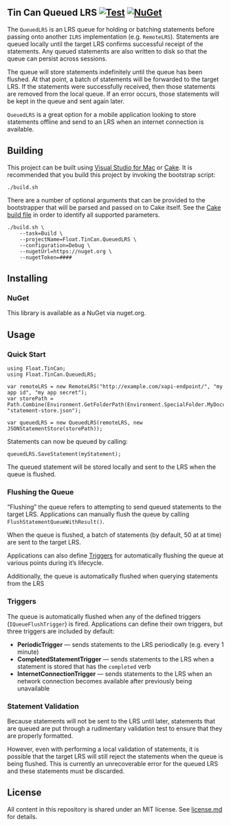## Tin Can Queued LRS [![Test](https://github.com/gowithfloat/Float.TinCan.QueuedLRS/actions/workflows/test.yml/badge.svg)](https://github.com/gowithfloat/Float.TinCan.QueuedLRS/actions/workflows/test.yml) [![NuGet](https://img.shields.io/nuget/v/Float.TinCan.QueuedLRS)](https://www.nuget.org/packages/Float.TinCan.QueuedLRS/)

The `QueuedLRS` is an LRS queue for holding or batching statements before passing onto another `ILRS` implementation (e.g. `RemoteLRS`). Statements are queued locally until the target LRS confirms successful receipt of the statements. Any queued statements are also written to disk so that the queue can persist across sessions.

The queue will store statements indefinitely until the queue has been flushed. At that point, a batch of statements will be forwarded to the target  LRS. If the statements were successfully received, then those statements are removed from the local queue. If an error occurs, those statements will be kept in the queue and sent again later.

`QueuedLRS` is a great option for a mobile application looking to store statements offline and send to an LRS when an internet connection is available.

## Building

This project can be built using [Visual Studio for Mac](https://visualstudio.microsoft.com/vs/mac/) or [Cake](https://cakebuild.net/). It is recommended that you build this project by invoking the bootstrap script:

    ./build.sh

There are a number of optional arguments that can be provided to the bootstrapper that will be parsed and passed on to Cake itself. See the [Cake build file](./build.cake) in order to identify all supported parameters.

    ./build.sh \
        --task=Build \
        --projectName=Float.TinCan.QueuedLRS \
        --configuration=Debug \
        --nugetUrl=https://nuget.org \
        --nugetToken=####

## Installing

### NuGet
This library is available as a NuGet via nuget.org.

## Usage

### Quick Start

    using Float.TinCan;
    using Float.TinCan.QueuedLRS;

    var remoteLRS = new RemoteLRS("http://example.com/xapi-endpoint/", "my app id", "my app secret");
    var storePath = Path.Combine(Environment.GetFolderPath(Environment.SpecialFolder.MyDocuments), "statement-store.json");

    var queuedLRS = new QueuedLRS(remoteLRS, new JSONStatementStore(storePath));

Statements can now be queued by calling:

    queuedLRS.SaveStatement(myStatement);

The queued statement will be stored locally and sent to the LRS when the queue is flushed.

### Flushing the Queue

“Flushing” the queue refers to attempting to send queued statements to the target LRS. Applications can manually flush the queue by calling `FlushStatementQueueWithResult()`.

When the queue is flushed, a batch of statements (by default, 50 at at time) are sent to the target LRS.

Applications can also define [Triggers](#Triggers) for automatically flushing the queue at various points during it’s lifecycle.

Additionally, the queue is automatically flushed when querying statements from the LRS

### Triggers

The queue is automatically flushed when any of the defined triggers (`IQueueFlushTrigger`) is fired. Applications can define their own triggers, but three triggers are included by default:

* **PeriodicTrigger** — sends statements to the LRS periodically (e.g. every 1 minute)
* **CompletedStatementTrigger** — sends statements to the LRS when a statement is stored that has the `completed` verb
* **InternetConnectionTrigger** — sends statements to the LRS when an network connection becomes available after previously being unavailable

### Statement Validation

Because statements will not be sent to the LRS until later, statements that are queued are put through a rudimentary validation test to ensure that they are properly formatted.

However, even with performing a local validation of statements, it is possible that the target LRS will still reject the statements when the queue is being flushed. This is currently an unrecoverable error for the queued LRS and these statements must be discarded.

## License

All content in this repository is shared under an MIT license. See [license.md](./license.md) for details.
